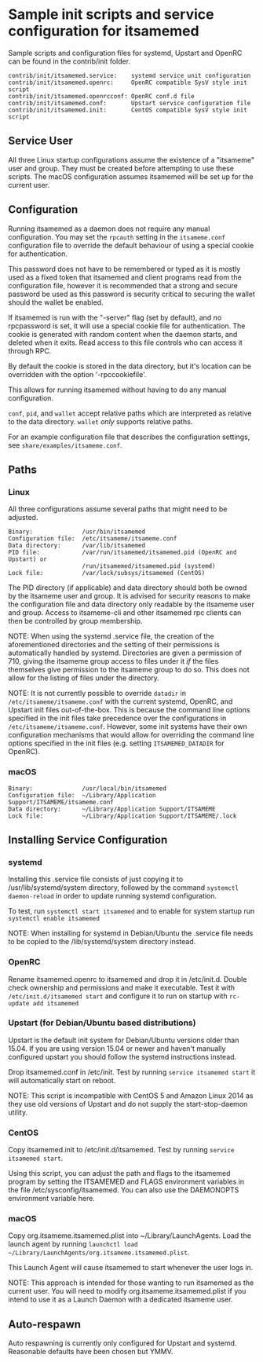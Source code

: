 Sample init scripts and service configuration for itsamemed
==========================================================

Sample scripts and configuration files for systemd, Upstart and OpenRC
can be found in the contrib/init folder.

    contrib/init/itsamemed.service:    systemd service unit configuration
    contrib/init/itsamemed.openrc:     OpenRC compatible SysV style init script
    contrib/init/itsamemed.openrcconf: OpenRC conf.d file
    contrib/init/itsamemed.conf:       Upstart service configuration file
    contrib/init/itsamemed.init:       CentOS compatible SysV style init script

Service User
---------------------------------

All three Linux startup configurations assume the existence of a "itsameme" user
and group.  They must be created before attempting to use these scripts.
The macOS configuration assumes itsamemed will be set up for the current user.

Configuration
---------------------------------

Running itsamemed as a daemon does not require any manual configuration. You may
set the `rpcauth` setting in the `itsameme.conf` configuration file to override
the default behaviour of using a special cookie for authentication.

This password does not have to be remembered or typed as it is mostly used
as a fixed token that itsamemed and client programs read from the configuration
file, however it is recommended that a strong and secure password be used
as this password is security critical to securing the wallet should the
wallet be enabled.

If itsamemed is run with the "-server" flag (set by default), and no rpcpassword is set,
it will use a special cookie file for authentication. The cookie is generated with random
content when the daemon starts, and deleted when it exits. Read access to this file
controls who can access it through RPC.

By default the cookie is stored in the data directory, but it's location can be overridden
with the option '-rpccookiefile'.

This allows for running itsamemed without having to do any manual configuration.

`conf`, `pid`, and `wallet` accept relative paths which are interpreted as
relative to the data directory. `wallet` *only* supports relative paths.

For an example configuration file that describes the configuration settings,
see `share/examples/itsameme.conf`.

Paths
---------------------------------

### Linux

All three configurations assume several paths that might need to be adjusted.

    Binary:              /usr/bin/itsamemed
    Configuration file:  /etc/itsameme/itsameme.conf
    Data directory:      /var/lib/itsamemed
    PID file:            /var/run/itsamemed/itsamemed.pid (OpenRC and Upstart) or
                         /run/itsamemed/itsamemed.pid (systemd)
    Lock file:           /var/lock/subsys/itsamemed (CentOS)

The PID directory (if applicable) and data directory should both be owned by the
itsameme user and group. It is advised for security reasons to make the
configuration file and data directory only readable by the itsameme user and
group. Access to itsameme-cli and other itsamemed rpc clients can then be
controlled by group membership.

NOTE: When using the systemd .service file, the creation of the aforementioned
directories and the setting of their permissions is automatically handled by
systemd. Directories are given a permission of 710, giving the itsameme group
access to files under it _if_ the files themselves give permission to the
itsameme group to do so. This does not allow
for the listing of files under the directory.

NOTE: It is not currently possible to override `datadir` in
`/etc/itsameme/itsameme.conf` with the current systemd, OpenRC, and Upstart init
files out-of-the-box. This is because the command line options specified in the
init files take precedence over the configurations in
`/etc/itsameme/itsameme.conf`. However, some init systems have their own
configuration mechanisms that would allow for overriding the command line
options specified in the init files (e.g. setting `ITSAMEMED_DATADIR` for
OpenRC).

### macOS

    Binary:              /usr/local/bin/itsamemed
    Configuration file:  ~/Library/Application Support/ITSAMEME/itsameme.conf
    Data directory:      ~/Library/Application Support/ITSAMEME
    Lock file:           ~/Library/Application Support/ITSAMEME/.lock

Installing Service Configuration
-----------------------------------

### systemd

Installing this .service file consists of just copying it to
/usr/lib/systemd/system directory, followed by the command
`systemctl daemon-reload` in order to update running systemd configuration.

To test, run `systemctl start itsamemed` and to enable for system startup run
`systemctl enable itsamemed`

NOTE: When installing for systemd in Debian/Ubuntu the .service file needs to be copied to the /lib/systemd/system directory instead.

### OpenRC

Rename itsamemed.openrc to itsamemed and drop it in /etc/init.d.  Double
check ownership and permissions and make it executable.  Test it with
`/etc/init.d/itsamemed start` and configure it to run on startup with
`rc-update add itsamemed`

### Upstart (for Debian/Ubuntu based distributions)

Upstart is the default init system for Debian/Ubuntu versions older than 15.04. If you are using version 15.04 or newer and haven't manually configured upstart you should follow the systemd instructions instead.

Drop itsamemed.conf in /etc/init.  Test by running `service itsamemed start`
it will automatically start on reboot.

NOTE: This script is incompatible with CentOS 5 and Amazon Linux 2014 as they
use old versions of Upstart and do not supply the start-stop-daemon utility.

### CentOS

Copy itsamemed.init to /etc/init.d/itsamemed. Test by running `service itsamemed start`.

Using this script, you can adjust the path and flags to the itsamemed program by
setting the ITSAMEMED and FLAGS environment variables in the file
/etc/sysconfig/itsamemed. You can also use the DAEMONOPTS environment variable here.

### macOS

Copy org.itsameme.itsamemed.plist into ~/Library/LaunchAgents. Load the launch agent by
running `launchctl load ~/Library/LaunchAgents/org.itsameme.itsamemed.plist`.

This Launch Agent will cause itsamemed to start whenever the user logs in.

NOTE: This approach is intended for those wanting to run itsamemed as the current user.
You will need to modify org.itsameme.itsamemed.plist if you intend to use it as a
Launch Daemon with a dedicated itsameme user.

Auto-respawn
-----------------------------------

Auto respawning is currently only configured for Upstart and systemd.
Reasonable defaults have been chosen but YMMV.
